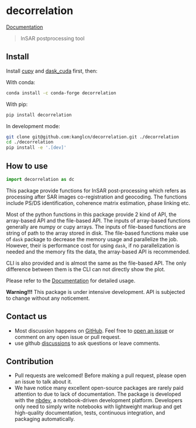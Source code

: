 # decorrelation

<!-- WARNING: THIS FILE WAS AUTOGENERATED! DO NOT EDIT! -->

[Documentation](https://kanglcn.github.io/decorrelation)

> InSAR postprocessing tool

## Install

Install
[cupy](https://docs.cupy.dev/en/stable/install.html#installation) and
[dask_cuda](https://docs.rapids.ai/api/dask-cuda/stable/) first, then:

With conda:

``` bash
conda install -c conda-forge decorrelation
```

With pip:

``` bash
pip install decorrelation
```

In development mode:

``` bash
git clone git@github.com:kanglcn/decorrelation.git ./decorrelation
cd ./decorrelation
pip install -e '.[dev]'
```

## How to use

``` python
import decorrelation as dc
```

This package provide functions for InSAR post-processing which refers as
processing after SAR images co-registration and geocoding. The functions
include PS/DS identification, coherence matrix estimation, phase linking
etc.

Most of the python functions in this package provide 2 kind of API, the
array-based API and the file-based API. The inputs of array-based
functions generally are numpy or cupy arrays. The inputs of file-based
functions are string of path to the array stored in disk. The file-based
functions make use of `dask` package to decrease the memory usage and
parallelize the job. However, their is performance cost for using
`dask`, if no parallelization is needed and the memory fits the data,
the array-based API is recommended.

CLI is also provided and is almost the same as the file-based API. The
only difference between them is the CLI can not directly show the plot.

Please refer to the
[Documentation](https://kanglcn.github.io/decorrelation) for detailed
usage.

**Warning!!!** This package is under intensive development. API is
subjected to change without any noticement.

## Contact us

- Most discussion happens on
  [GitHub](https://github.com/kanglcn/decorrelation). Feel free to [open
  an issue](https://github.com/kanglcn/decorrelation/issues/new) or
  comment on any open issue or pull request.
- use github
  [discussions](https://github.com/kanglcn/decorrelation/discussions) to
  ask questions or leave comments.

## Contribution

- Pull requests are welcomed! Before making a pull request, please open
  an issue to talk about it.
- We have notice many excellent open-source packages are rarely paid
  attention to due to lack of documentation. The package is developed
  with the [nbdev](https://nbdev.fast.ai/), a notebook-driven
  development platform. Developers only need to simply write notebooks
  with lightweight markup and get high-quality documentation, tests,
  continuous integration, and packaging automatically.

